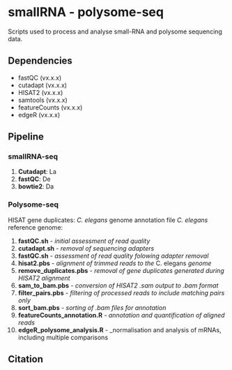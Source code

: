 # smallRNA - polysome-seq
Scripts used to process and analyse small-RNA and polysome sequencing data.

## Dependencies
* fastQC (vx.x.x)
* cutadapt (vx.x.x)
* HISAT2 (vx.x.x)
* samtools (vx.x.x)
* featureCounts (vx.x.x)
* edgeR (vx.x.x)
 

## Pipeline
### smallRNA-seq
1. **Cutadapt**: La
2. **fastQC**: De
3. **bowtie2**: Da

### Polysome-seq

HISAT gene duplicates:
_C. elegans_ genome annotation file
_C. elegans_ reference genome:

1. **fastQC.sh** - _initial assessment of read quality_
2. **cutadapt.sh** - _removal of sequencing adapters_
3. **fastQC.sh** - _assessment of read quality folowing adapter removal_
4. **hisat2.pbs** - _alignment of trimmed reads to the_ C. elegans _genome_
5.  **remove_duplicates.pbs** - _removal of gene duplicates generated during HISAT2 alignment_
6. **sam_to_bam.pbs** - _conversion of HISAT2 .sam output to .bam format_
7.  **filter_pairs.pbs** - _filtering of processed reads to include matching pairs only_
8.  **sort_bam.pbs** - _sorting of .bam files for annotation_
9.  **featureCounts_annotation.R** - _annotation and quantification of aligned reads_
10. **edgeR_polysome_analysis.R** - _normalisation and analysis of mRNAs, including multiple comparisons 



## Citation
